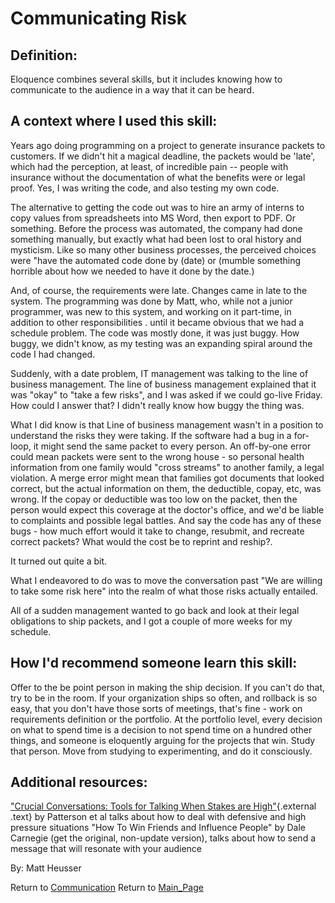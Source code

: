 Communicating Risk
==================

## Definition:

Eloquence combines several skills, but it includes knowing how to communicate to the audience in a way that it can be heard.


## A context where I used this skill:

Years ago doing programming on a project to generate insurance packets to customers.
If we didn\'t hit a magical deadline, the packets would be \'late\', which had the perception, at least, of incredible pain \-- people with insurance without the documentation of what the benefits were or legal proof.
Yes, I was writing the code, and also testing my own code.

The alternative to getting the code out was to hire an army of interns to copy values from spreadsheets into MS Word, then export to PDF.
Or something.
Before the process was automated, the company had done something manually, but exactly what had been lost to oral history and mysticism.
Like so many other business processes, the perceived choices were \"have the automated code done by (date) or (mumble something horrible about how we needed to have it done by the date.)

And, of course, the requirements were late.
Changes came in late to the system.
The programming was done by Matt, who, while not a junior programmer, was new to this system, and working on it part-time, in addition to other responsibilities \.
until it became obvious that we had a schedule problem.
The code was mostly done, it was just buggy.
How buggy, we didn\'t know, as my testing was an expanding spiral around the code I had changed.

Suddenly, with a date problem, IT management was talking to the line of business management.
The line of business management explained that it was \"okay\" to \"take a few risks\", and I was asked if we could go-live Friday.
How could I answer that? I didn\'t really know how buggy the thing was.

What I did know is that Line of business management wasn\'t in a position to understand the risks they were taking.
If the software had a bug in a for-loop, it might send the same packet to every person.
An off-by-one error could mean packets were sent to the wrong house - so personal health information from one family would \"cross streams\" to another family, a legal violation.
A merge error might mean that families got documents that looked correct, but the actual information on them, the deductible, copay, etc, was wrong.
If the copay or deductible was too low on the packet, then the person would expect this coverage at the doctor\'s office, and we\'d be liable to complaints and possible legal battles.
And say the code has any of these bugs - how much effort would it take to change, resubmit, and recreate correct packets? What would the cost be to reprint and reship?.

It turned out quite a bit.

What I endeavored to do was to move the conversation past \"We are willing to take some risk here\" into the realm of what those risks actually entailed.

All of a sudden management wanted to go back and look at their legal obligations to ship packets, and I got a couple of more weeks for my schedule.

## How I\'d recommend someone learn this skill:

Offer to the be point person in making the ship decision.
If you can\'t do that, try to be in the room.
If your organization ships so often, and rollback is so easy, that you don\'t have those sorts of meetings, that\'s fine - work on requirements definition or the portfolio.
At the portfolio level, every decision on what to spend time is a decision to not spend time on a hundred other things, and someone is eloquently arguing for the projects that win.
Study that person.
Move from studying to experimenting, and do it consciously.


## Additional resources:

[\"Crucial Conversations: Tools for Talking When Stakes are High\"](http://www.amazon.com/Crucial-Conversations-Talking-Stakes-Second/dp/0071771328/){.external
.text} by Patterson et al talks about how to deal with defensive and high pressure situations
\"How To Win Friends and Influence People\" by Dale Carnegie (get the original, non-update version), talks about how to send a message that will resonate with your audience


By: Matt Heusser

Return to [Communication](Communication.html?title=Communication "Communication")
Return to [Main\_Page](Main_Page.html?title=Main_Page "Main Page")
